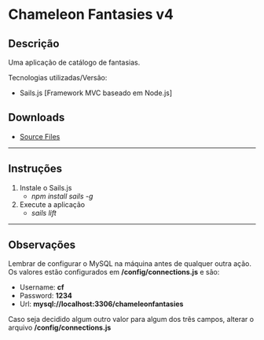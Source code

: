 # Chameleon Fantasies v4

## Descrição
Uma aplicação de catálogo de fantasias.

Tecnologias utilizadas/Versão: 
 * Sails.js [Framework MVC baseado em Node.js]

## Downloads

* [Source Files](/v4.zip)

---
## Instruções

1. Instale o Sails.js
    * *npm install sails -g*
2. Execute a aplicação
    * *sails lift*

---
## Observações

Lembrar de configurar o MySQL na máquina antes de qualquer outra ação. Os valores estão configurados em **/config/connections.js** e são:
 * Username: **cf**
 * Password: **1234**
 * Url: **mysql://localhost:3306/chameleonfantasies**

Caso seja decidido algum outro valor para algum dos três campos, alterar o arquivo **/config/connections.js**
